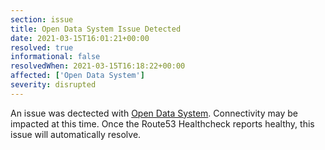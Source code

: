 ```yaml
---
section: issue
title: Open Data System Issue Detected
date: 2021-03-15T16:01:21+00:00
resolved: true
informational: false
resolvedWhen: 2021-03-15T16:18:22+00:00
affected: ['Open Data System']
severity: disrupted
---
```

An issue was dectected with [Open Data System](https://data.sba.gov).  Connectivity may be impacted at this time.  Once the Route53 Healthcheck reports healthy, this issue will automatically resolve.
